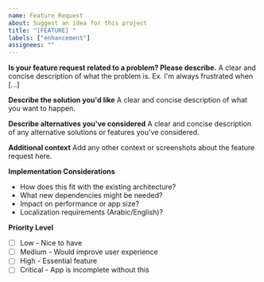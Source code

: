 ```yaml
---
name: Feature Request
about: Suggest an idea for this project
title: "[FEATURE] "
labels: ["enhancement"]
assignees: ""
---
```


**Is your feature request related to a problem? Please describe.**
A clear and concise description of what the problem is. Ex. I'm always frustrated when [...]

**Describe the solution you'd like**
A clear and concise description of what you want to happen.

**Describe alternatives you've considered**
A clear and concise description of any alternative solutions or features you've considered.

**Additional context**
Add any other context or screenshots about the feature request here.

**Implementation Considerations**

- How does this fit with the existing architecture?
- What new dependencies might be needed?
- Impact on performance or app size?
- Localization requirements (Arabic/English)?

**Priority Level**

- [ ] Low - Nice to have
- [ ] Medium - Would improve user experience
- [ ] High - Essential feature
- [ ] Critical - App is incomplete without this
